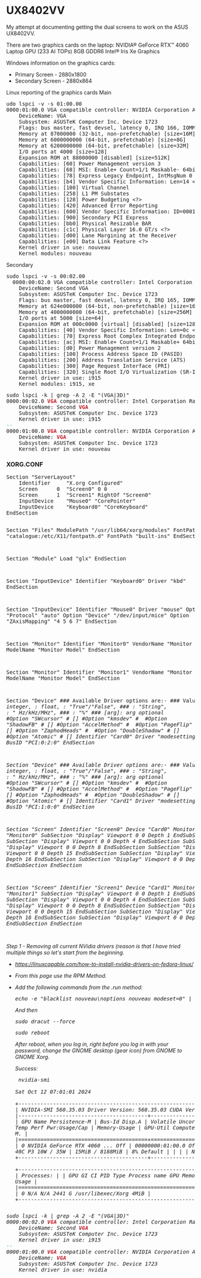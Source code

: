 # UX8402VV

My attempt at documenting getting the dual screens to work on the ASUS UX8402VV.

There are two graphics cards on the laptop:
NVIDIA® GeForce RTX™ 4060 Laptop GPU (233 AI TOPs) 8GB GDDR6 
Intel® Iris Xe Graphics

Windows information on the graphics cards:
- Primary Screen - 2880x1800
- Secondary Screen - 2880x864

Linux reporting of the graphics cards
Main
<pre>udo lspci -v -s 01:00.00                                                                                                        
0000:01:00.0 VGA compatible controller: NVIDIA Corporation AD107M [GeForce RTX 4060 Max-Q / Mobile] (rev a1) (prog-if 00 [VGA controller])
	DeviceName: VGA
	Subsystem: ASUSTeK Computer Inc. Device 1723
	Flags: bus master, fast devsel, latency 0, IRQ 166, IOMMU group 20
	Memory at 87000000 (32-bit, non-prefetchable) [size=16M]
	Memory at 6000000000 (64-bit, prefetchable) [size=8G]
	Memory at 6200000000 (64-bit, prefetchable) [size=32M]
	I/O ports at 4000 [size=128]
	Expansion ROM at 88000000 [disabled] [size=512K]
	Capabilities: [60] Power Management version 3
	Capabilities: [68] MSI: Enable+ Count=1/1 Maskable- 64bit+
	Capabilities: [78] Express Legacy Endpoint, IntMsgNum 0
	Capabilities: [b4] Vendor Specific Information: Len=14 &lt;?&gt;
	Capabilities: [100] Virtual Channel
	Capabilities: [258] L1 PM Substates
	Capabilities: [128] Power Budgeting &lt;?&gt;
	Capabilities: [420] Advanced Error Reporting
	Capabilities: [600] Vendor Specific Information: ID=0001 Rev=1 Len=024 &lt;?&gt;
	Capabilities: [900] Secondary PCI Express
	Capabilities: [bb0] Physical Resizable BAR
	Capabilities: [c1c] Physical Layer 16.0 GT/s &lt;?&gt;
	Capabilities: [d00] Lane Margining at the Receiver
	Capabilities: [e00] Data Link Feature &lt;?&gt;
	Kernel driver in use: nouveau
	Kernel modules: nouveau
</pre>
Secondary
<pre>sudo lspci -v -s 00:02.00 
  0000:00:02.0 VGA compatible controller: Intel Corporation Raptor Lake-P [Iris Xe Graphics] (rev 04) (prog-if 00 [VGA controller])
	DeviceName: Second VGA
	Subsystem: ASUSTeK Computer Inc. Device 1723
	Flags: bus master, fast devsel, latency 0, IRQ 165, IOMMU group 0
	Memory at 624e000000 (64-bit, non-prefetchable) [size=16M]
	Memory at 4000000000 (64-bit, prefetchable) [size=256M]
	I/O ports at 5000 [size=64]
	Expansion ROM at 000c0000 [virtual] [disabled] [size=128K]
	Capabilities: [40] Vendor Specific Information: Len=0c &lt;?&gt;
	Capabilities: [70] Express Root Complex Integrated Endpoint, IntMsgNum 0
	Capabilities: [ac] MSI: Enable+ Count=1/1 Maskable+ 64bit-
	Capabilities: [d0] Power Management version 2
	Capabilities: [100] Process Address Space ID (PASID)
	Capabilities: [200] Address Translation Service (ATS)
	Capabilities: [300] Page Request Interface (PRI)
	Capabilities: [320] Single Root I/O Virtualization (SR-IOV)
	Kernel driver in use: i915
	Kernel modules: i915, xe
</pre>

<pre>sudo lspci -k | grep -A 2 -E &quot;(VGA|3D)&quot; 
0000:00:02.0 <font color="#C01C28"><b>VGA</b></font> compatible controller: Intel Corporation Raptor Lake-P [Iris Xe Graphics] (rev 04)
	DeviceName: Second <font color="#C01C28"><b>VGA</b></font>
	Subsystem: ASUSTeK Computer Inc. Device 1723
	Kernel driver in use: i915
<font color="#2AA1B3">--</font>
0000:01:00.0 <font color="#C01C28"><b>VGA</b></font> compatible controller: NVIDIA Corporation AD107M [GeForce RTX 4060 Max-Q / Mobile] (rev a1)
	DeviceName: <font color="#C01C28"><b>VGA</b></font>
	Subsystem: ASUSTeK Computer Inc. Device 1723
	Kernel driver in use: nouveau
</pre>

<h3>XORG.CONF</h3>
<pre>
Section "ServerLayout"
	Identifier     "X.org Configured"
	Screen      0  "Screen0" 0 0
	Screen      1  "Screen1" RightOf "Screen0"
	InputDevice    "Mouse0" "CorePointer"
	InputDevice    "Keyboard0" "CoreKeyboard"
EndSection

Section "Files"
	ModulePath   "/usr/lib64/xorg/modules"
	FontPath     "catalogue:/etc/X11/fontpath.d"
	FontPath     "built-ins"
EndSection

Section "Module"
	Load  "glx"
EndSection

Section "InputDevice"
	Identifier  "Keyboard0"
	Driver      "kbd"
EndSection

Section "InputDevice"
	Identifier  "Mouse0"
	Driver      "mouse"
	Option	    "Protocol" "auto"
	Option	    "Device" "/dev/input/mice"
	Option	    "ZAxisMapping" "4 5 6 7"
EndSection

Section "Monitor"
	Identifier   "Monitor0"
	VendorName   "Monitor Vendor"
	ModelName    "Monitor Model"
EndSection

Section "Monitor"
	Identifier   "Monitor1"
	VendorName   "Monitor Vendor"
	ModelName    "Monitor Model"
EndSection

Section "Device"
        ### Available Driver options are:-
        ### Values: <i>: integer, <f>: float, <bool>: "True"/"False",
        ### <string>: "String", <freq>: "<f> Hz/kHz/MHz",
        ### <percent>: "<f>%"
        ### [arg]: arg optional
        #Option     "SWcursor"           	# [<bool>]
        #Option     "kmsdev"             	# <str>
        #Option     "ShadowFB"           	# [<bool>]
        #Option     "AccelMethod"        	# <str>
        #Option     "PageFlip"           	# [<bool>]
        #Option     "ZaphodHeads"        	# <str>
        #Option     "DoubleShadow"       	# [<bool>]
        #Option     "Atomic"             	# [<bool>]
	Identifier  "Card0"
	Driver      "modesetting"
	BusID       "PCI:0:2:0"
EndSection

Section "Device"
        ### Available Driver options are:-
        ### Values: <i>: integer, <f>: float, <bool>: "True"/"False",
        ### <string>: "String", <freq>: "<f> Hz/kHz/MHz",
        ### <percent>: "<f>%"
        ### [arg]: arg optional
        #Option     "SWcursor"           	# [<bool>]
        #Option     "kmsdev"             	# <str>
        #Option     "ShadowFB"           	# [<bool>]
        #Option     "AccelMethod"        	# <str>
        #Option     "PageFlip"           	# [<bool>]
        #Option     "ZaphodHeads"        	# <str>
        #Option     "DoubleShadow"       	# [<bool>]
        #Option     "Atomic"             	# [<bool>]
	Identifier  "Card1"
	Driver      "modesetting"
	BusID       "PCI:1:0:0"
EndSection

Section "Screen"
	Identifier "Screen0"
	Device     "Card0"
	Monitor    "Monitor0"
	SubSection "Display"
		Viewport   0 0
		Depth     1
	EndSubSection
	SubSection "Display"
		Viewport   0 0
		Depth     4
	EndSubSection
	SubSection "Display"
		Viewport   0 0
		Depth     8
	EndSubSection
	SubSection "Display"
		Viewport   0 0
		Depth     15
	EndSubSection
	SubSection "Display"
		Viewport   0 0
		Depth     16
	EndSubSection
	SubSection "Display"
		Viewport   0 0
		Depth     24
	EndSubSection
EndSection

Section "Screen"
	Identifier "Screen1"
	Device     "Card1"
	Monitor    "Monitor1"
	SubSection "Display"
		Viewport   0 0
		Depth     1
	EndSubSection
	SubSection "Display"
		Viewport   0 0
		Depth     4
	EndSubSection
	SubSection "Display"
		Viewport   0 0
		Depth     8
	EndSubSection
	SubSection "Display"
		Viewport   0 0
		Depth     15
	EndSubSection
	SubSection "Display"
		Viewport   0 0
		Depth     16
	EndSubSection
	SubSection "Display"
		Viewport   0 0
		Depth     24
	EndSubSection
EndSection

 
</pre>



Step 1 - Removing all current NVidia drivers (reason is that I have tried multiple things so let's start from the beginning.
- https://linuxcapable.com/how-to-install-nvidia-drivers-on-fedora-linux/
- From this page use the RPM Method.
- Add the following commands from the .run method:
  <pre>echo -e "blacklist nouveau\noptions nouveau modeset=0" | sudo tee /etc/modprobe.d/blacklist-nouveau.conf</pre>
  And then
  <pre>sudo dracut --force</pre>
  <pre>sudo reboot</pre>

  After reboot, when you log in, right before you log in with your password, change the GNOME desktop (gear icon) from GNOME to GNOME Xorg.

  Success: <pre>
nvidia-smi  
Sat Oct 12 07:01:01 2024       
+-----------------------------------------------------------------------------------------+
| NVIDIA-SMI 560.35.03              Driver Version: 560.35.03      CUDA Version: 12.6     |
|-----------------------------------------+------------------------+----------------------+
| GPU  Name                 Persistence-M | Bus-Id          Disp.A | Volatile Uncorr. ECC |
| Fan  Temp   Perf          Pwr:Usage/Cap |           Memory-Usage | GPU-Util  Compute M. |
|                                         |                        |               MIG M. |
|=========================================+========================+======================|
|   0  NVIDIA GeForce RTX 4060 ...    Off |   00000000:01:00.0 Off |                  N/A |
| N/A   40C    P3             10W /   35W |      15MiB /   8188MiB |      8%      Default |
|                                         |                        |                  N/A |
+-----------------------------------------+------------------------+----------------------+                                                                                        
+-----------------------------------------------------------------------------------------+
| Processes:                                                                              |
|  GPU   GI   CI        PID   Type   Process name                              GPU Memory |
|        ID   ID                                                               Usage      |
|=========================================================================================|
|    0   N/A  N/A      2441      G   /usr/libexec/Xorg                               4MiB |
+-----------------------------------------------------------------------------------------+
</pre>

<pre>sudo lspci -k | grep -A 2 -E &quot;(VGA|3D)&quot;                                               
0000:00:02.0 <font color="#C01C28"><b>VGA</b></font> compatible controller: Intel Corporation Raptor Lake-P [Iris Xe Graphics] (rev 04)
	DeviceName: Second <font color="#C01C28"><b>VGA</b></font>
	Subsystem: ASUSTeK Computer Inc. Device 1723
	Kernel driver in use: i915
<font color="#2AA1B3">--</font>
0000:01:00.0 <font color="#C01C28"><b>VGA</b></font> compatible controller: NVIDIA Corporation AD107M [GeForce RTX 4060 Max-Q / Mobile] (rev a1)
	DeviceName: <font color="#C01C28"><b>VGA</b></font>
	Subsystem: ASUSTeK Computer Inc. Device 1723
	Kernel driver in use: nvidia
</pre>
  




